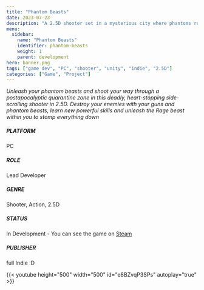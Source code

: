 ```yaml
---
title: "Phantom Beasts"
date: 2023-07-23
description: "A 2.5D shooter set in a mysterious city where phantoms roam..."
menu:
  sidebar:
    name: "Phantom Beasts"
    identifier: phantom-beasts
    weight: 1
    parent: development
hero: banner.png
tags: ["game dev", "PC", "shooter", "unity", "indie", "2.5D"]
categories: ["Game", "Project"]
---
```


*Unleash your phantom beasts and shoot your way through a postapocalyptic quarantine zone in this deadly, heart-stopping side-scrolling shooter in 2.5D. Destroy your enemies with your guns and phantom beasts, learn new powerful skills and unleash the Rage beast within you to stomp everything down*



##### PLATFORM
PC

##### ROLE
Lead Developer

##### GENRE
Shooter, Action, 2.5D

##### STATUS
In Development - You can see the game on [Steam](https://store.steampowered.com/app/1483000/Phantom_Beasts__Redemption/)

##### PUBLISHER
full Indie :D

{{< youtube height="500" width="500" id="e8BZvqP3SPs" autoplay="true" >}}
